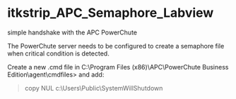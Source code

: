 # itkstrip_APC_Semaphore_Labview
simple handshake with the APC PowerChute 

The PowerChute server needs to be configured to create a semaphore file when critical condition is detected. 

Create a new .cmd file in C:\Program Files (x86)\APC\PowerChute Business Edition\agent\cmdfiles>
and add:

> copy NUL c:\Users\Public\SystemWillShutdown
